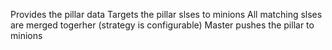 Provides the pillar data
Targets the pillar slses to minions
All matching slses are merged togerher (strategy is configurable)
Master pushes the pillar to minions